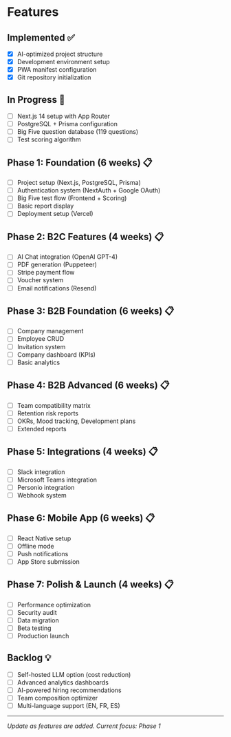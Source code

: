 # Features

## Implemented ✅
- [x] AI-optimized project structure
- [x] Development environment setup
- [x] PWA manifest configuration
- [x] Git repository initialization

## In Progress 🚧
- [ ] Next.js 14 setup with App Router
- [ ] PostgreSQL + Prisma configuration
- [ ] Big Five question database (119 questions)
- [ ] Test scoring algorithm

## Phase 1: Foundation (6 weeks) 📋
- [ ] Project setup (Next.js, PostgreSQL, Prisma)
- [ ] Authentication system (NextAuth + Google OAuth)
- [ ] Big Five test flow (Frontend + Scoring)
- [ ] Basic report display
- [ ] Deployment setup (Vercel)

## Phase 2: B2C Features (4 weeks) 📋
- [ ] AI Chat integration (OpenAI GPT-4)
- [ ] PDF generation (Puppeteer)
- [ ] Stripe payment flow
- [ ] Voucher system
- [ ] Email notifications (Resend)

## Phase 3: B2B Foundation (6 weeks) 📋
- [ ] Company management
- [ ] Employee CRUD
- [ ] Invitation system
- [ ] Company dashboard (KPIs)
- [ ] Basic analytics

## Phase 4: B2B Advanced (6 weeks) 📋
- [ ] Team compatibility matrix
- [ ] Retention risk reports
- [ ] OKRs, Mood tracking, Development plans
- [ ] Extended reports

## Phase 5: Integrations (4 weeks) 📋
- [ ] Slack integration
- [ ] Microsoft Teams integration
- [ ] Personio integration
- [ ] Webhook system

## Phase 6: Mobile App (6 weeks) 📋
- [ ] React Native setup
- [ ] Offline mode
- [ ] Push notifications
- [ ] App Store submission

## Phase 7: Polish & Launch (4 weeks) 📋
- [ ] Performance optimization
- [ ] Security audit
- [ ] Data migration
- [ ] Beta testing
- [ ] Production launch

## Backlog 💡
- [ ] Self-hosted LLM option (cost reduction)
- [ ] Advanced analytics dashboards
- [ ] AI-powered hiring recommendations
- [ ] Team composition optimizer
- [ ] Multi-language support (EN, FR, ES)

---
*Update as features are added. Current focus: Phase 1*
